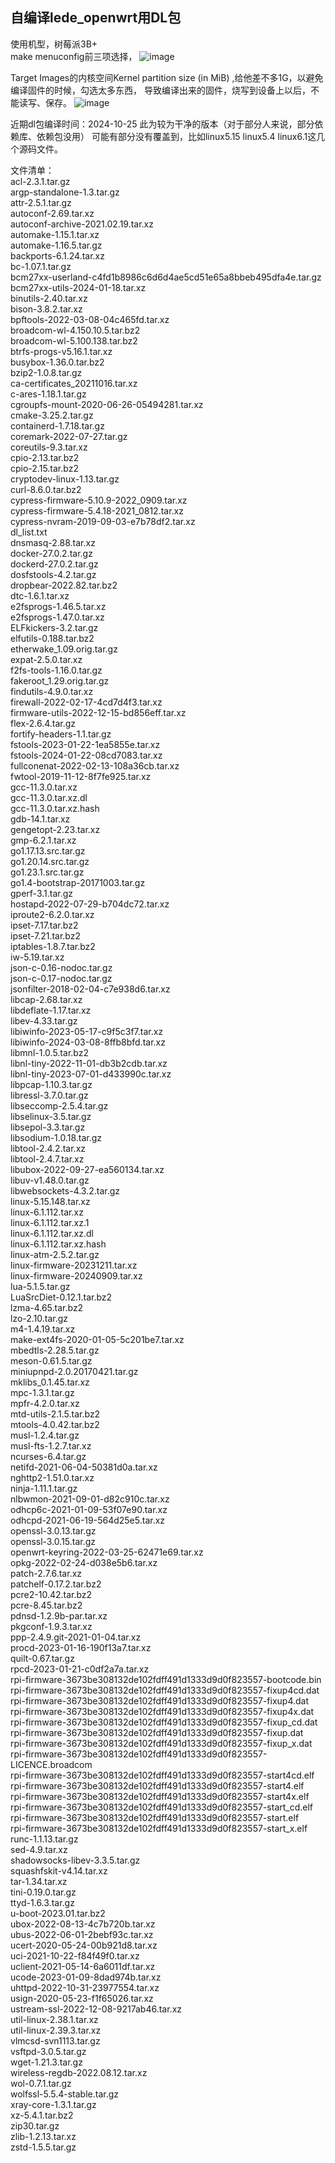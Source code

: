 ## 自编译lede_openwrt用DL包 
使用机型，树莓派3B+ </br>
make menuconfig前三项选择，
![image](https://github.com/user-attachments/assets/cf6a69b1-309d-4ecf-a904-c85565b0111b)

Target Images的内核空间Kernel partition size (in MiB) ,给他差不多1G，以避免编译固件的时候，勾选太多东西，
导致编译出来的固件，烧写到设备上以后，不能读写、保存。
![image](https://github.com/user-attachments/assets/f35107e8-bb0f-4ecc-856d-0fdf8b9f29df)

近期dl包编译时间：2024-10-25
此为较为干净的版本（对于部分人来说，部分依赖库、依赖包没用）
可能有部分没有覆盖到，比如linux5.15   linux5.4  linux6.1这几个源码文件。


文件清单：</br>
acl-2.3.1.tar.gz</br>
argp-standalone-1.3.tar.gz</br>
attr-2.5.1.tar.gz</br>
autoconf-2.69.tar.xz</br>
autoconf-archive-2021.02.19.tar.xz</br>
automake-1.15.1.tar.xz</br>
automake-1.16.5.tar.gz</br>
backports-6.1.24.tar.xz</br>
bc-1.07.1.tar.gz</br>
bcm27xx-userland-c4fd1b8986c6d6d4ae5cd51e65a8bbeb495dfa4e.tar.gz</br>
bcm27xx-utils-2024-01-18.tar.xz</br>
binutils-2.40.tar.xz</br>
bison-3.8.2.tar.xz</br>
bpftools-2022-03-08-04c465fd.tar.xz</br>
broadcom-wl-4.150.10.5.tar.bz2</br>
broadcom-wl-5.100.138.tar.bz2</br>
btrfs-progs-v5.16.1.tar.xz</br>
busybox-1.36.0.tar.bz2</br>
bzip2-1.0.8.tar.gz</br>
ca-certificates_20211016.tar.xz</br>
c-ares-1.18.1.tar.gz</br>
cgroupfs-mount-2020-06-26-05494281.tar.xz</br>
cmake-3.25.2.tar.gz</br>
containerd-1.7.18.tar.gz</br>
coremark-2022-07-27.tar.gz</br>
coreutils-9.3.tar.xz</br>
cpio-2.13.tar.bz2</br>
cpio-2.15.tar.bz2</br>
cryptodev-linux-1.13.tar.gz</br>
curl-8.6.0.tar.bz2</br>
cypress-firmware-5.10.9-2022_0909.tar.xz</br>
cypress-firmware-5.4.18-2021_0812.tar.xz</br>
cypress-nvram-2019-09-03-e7b78df2.tar.xz</br>
dl_list.txt</br>
dnsmasq-2.88.tar.xz</br>
docker-27.0.2.tar.gz</br>
dockerd-27.0.2.tar.gz</br>
dosfstools-4.2.tar.gz</br>
dropbear-2022.82.tar.bz2</br>
dtc-1.6.1.tar.xz</br>
e2fsprogs-1.46.5.tar.xz</br>
e2fsprogs-1.47.0.tar.xz</br>
ELFkickers-3.2.tar.gz</br>
elfutils-0.188.tar.bz2</br>
etherwake_1.09.orig.tar.gz</br>
expat-2.5.0.tar.xz</br>
f2fs-tools-1.16.0.tar.gz</br>
fakeroot_1.29.orig.tar.gz</br>
findutils-4.9.0.tar.xz</br>
firewall-2022-02-17-4cd7d4f3.tar.xz</br>
firmware-utils-2022-12-15-bd856eff.tar.xz</br>
flex-2.6.4.tar.gz</br>
fortify-headers-1.1.tar.gz</br>
fstools-2023-01-22-1ea5855e.tar.xz</br>
fstools-2024-01-22-08cd7083.tar.xz</br>
fullconenat-2022-02-13-108a36cb.tar.xz</br>
fwtool-2019-11-12-8f7fe925.tar.xz</br>
gcc-11.3.0.tar.xz</br>
gcc-11.3.0.tar.xz.dl</br>
gcc-11.3.0.tar.xz.hash</br>
gdb-14.1.tar.xz</br>
gengetopt-2.23.tar.xz</br>
gmp-6.2.1.tar.xz</br>
go1.17.13.src.tar.gz</br>
go1.20.14.src.tar.gz</br>
go1.23.1.src.tar.gz</br>
go1.4-bootstrap-20171003.tar.gz</br>
gperf-3.1.tar.gz</br>
hostapd-2022-07-29-b704dc72.tar.xz</br>
iproute2-6.2.0.tar.xz</br>
ipset-7.17.tar.bz2</br>
ipset-7.21.tar.bz2</br>
iptables-1.8.7.tar.bz2</br>
iw-5.19.tar.xz</br>
json-c-0.16-nodoc.tar.gz</br>
json-c-0.17-nodoc.tar.gz</br>
jsonfilter-2018-02-04-c7e938d6.tar.xz</br>
libcap-2.68.tar.xz</br>
libdeflate-1.17.tar.xz</br>
libev-4.33.tar.gz</br>
libiwinfo-2023-05-17-c9f5c3f7.tar.xz</br>
libiwinfo-2024-03-08-8ffb8bfd.tar.xz</br>
libmnl-1.0.5.tar.bz2</br>
libnl-tiny-2022-11-01-db3b2cdb.tar.xz</br>
libnl-tiny-2023-07-01-d433990c.tar.xz</br>
libpcap-1.10.3.tar.gz</br>
libressl-3.7.0.tar.gz</br>
libseccomp-2.5.4.tar.gz</br>
libselinux-3.5.tar.gz</br>
libsepol-3.3.tar.gz</br>
libsodium-1.0.18.tar.gz</br>
libtool-2.4.2.tar.xz</br>
libtool-2.4.7.tar.xz</br>
libubox-2022-09-27-ea560134.tar.xz</br>
libuv-v1.48.0.tar.gz</br>
libwebsockets-4.3.2.tar.gz</br>
linux-5.15.148.tar.xz</br>
linux-6.1.112.tar.xz</br>
linux-6.1.112.tar.xz.1</br>
linux-6.1.112.tar.xz.dl</br>
linux-6.1.112.tar.xz.hash</br>
linux-atm-2.5.2.tar.gz</br>
linux-firmware-20231211.tar.xz</br>
linux-firmware-20240909.tar.xz</br>
lua-5.1.5.tar.gz</br>
LuaSrcDiet-0.12.1.tar.bz2</br>
lzma-4.65.tar.bz2</br>
lzo-2.10.tar.gz</br>
m4-1.4.19.tar.xz</br>
make-ext4fs-2020-01-05-5c201be7.tar.xz</br>
mbedtls-2.28.5.tar.gz</br>
meson-0.61.5.tar.gz</br>
miniupnpd-2.0.20170421.tar.gz</br>
mklibs_0.1.45.tar.xz</br>
mpc-1.3.1.tar.gz</br>
mpfr-4.2.0.tar.xz</br>
mtd-utils-2.1.5.tar.bz2</br>
mtools-4.0.42.tar.bz2</br>
musl-1.2.4.tar.gz</br>
musl-fts-1.2.7.tar.xz</br>
ncurses-6.4.tar.gz</br>
netifd-2021-06-04-50381d0a.tar.xz</br>
nghttp2-1.51.0.tar.xz</br>
ninja-1.11.1.tar.gz</br>
nlbwmon-2021-09-01-d82c910c.tar.xz</br>
odhcp6c-2021-01-09-53f07e90.tar.xz</br>
odhcpd-2021-06-19-564d25e5.tar.xz</br>
openssl-3.0.13.tar.gz</br>
openssl-3.0.15.tar.gz</br>
openwrt-keyring-2022-03-25-62471e69.tar.xz</br>
opkg-2022-02-24-d038e5b6.tar.xz</br>
patch-2.7.6.tar.xz</br>
patchelf-0.17.2.tar.bz2</br>
pcre2-10.42.tar.bz2</br>
pcre-8.45.tar.bz2</br>
pdnsd-1.2.9b-par.tar.xz</br>
pkgconf-1.9.3.tar.xz</br>
ppp-2.4.9.git-2021-01-04.tar.xz</br>
procd-2023-01-16-190f13a7.tar.xz</br>
quilt-0.67.tar.gz</br>
rpcd-2023-01-21-c0df2a7a.tar.xz</br>
rpi-firmware-3673be308132de102fdff491d1333d9d0f823557-bootcode.bin</br>
rpi-firmware-3673be308132de102fdff491d1333d9d0f823557-fixup4cd.dat</br>
rpi-firmware-3673be308132de102fdff491d1333d9d0f823557-fixup4.dat</br>
rpi-firmware-3673be308132de102fdff491d1333d9d0f823557-fixup4x.dat</br>
rpi-firmware-3673be308132de102fdff491d1333d9d0f823557-fixup_cd.dat</br>
rpi-firmware-3673be308132de102fdff491d1333d9d0f823557-fixup.dat</br>
rpi-firmware-3673be308132de102fdff491d1333d9d0f823557-fixup_x.dat</br>
rpi-firmware-3673be308132de102fdff491d1333d9d0f823557-LICENCE.broadcom</br>
rpi-firmware-3673be308132de102fdff491d1333d9d0f823557-start4cd.elf</br>
rpi-firmware-3673be308132de102fdff491d1333d9d0f823557-start4.elf</br>
rpi-firmware-3673be308132de102fdff491d1333d9d0f823557-start4x.elf</br>
rpi-firmware-3673be308132de102fdff491d1333d9d0f823557-start_cd.elf</br>
rpi-firmware-3673be308132de102fdff491d1333d9d0f823557-start.elf</br>
rpi-firmware-3673be308132de102fdff491d1333d9d0f823557-start_x.elf</br>
runc-1.1.13.tar.gz</br>
sed-4.9.tar.xz</br>
shadowsocks-libev-3.3.5.tar.gz</br>
squashfskit-v4.14.tar.xz</br>
tar-1.34.tar.xz</br>
tini-0.19.0.tar.gz</br>
ttyd-1.6.3.tar.gz</br>
u-boot-2023.01.tar.bz2</br>
ubox-2022-08-13-4c7b720b.tar.xz</br>
ubus-2022-06-01-2bebf93c.tar.xz</br>
ucert-2020-05-24-00b921d8.tar.xz</br>
uci-2021-10-22-f84f49f0.tar.xz</br>
uclient-2021-05-14-6a6011df.tar.xz</br>
ucode-2023-01-09-8dad974b.tar.xz</br>
uhttpd-2022-10-31-23977554.tar.xz</br>
usign-2020-05-23-f1f65026.tar.xz</br>
ustream-ssl-2022-12-08-9217ab46.tar.xz</br>
util-linux-2.38.1.tar.xz</br>
util-linux-2.39.3.tar.xz</br>
vlmcsd-svn1113.tar.gz</br>
vsftpd-3.0.5.tar.gz</br>
wget-1.21.3.tar.gz</br>
wireless-regdb-2022.08.12.tar.xz</br>
wol-0.7.1.tar.gz</br>
wolfssl-5.5.4-stable.tar.gz</br>
xray-core-1.3.1.tar.gz</br>
xz-5.4.1.tar.bz2</br>
zip30.tar.gz</br>
zlib-1.2.13.tar.xz</br>
zstd-1.5.5.tar.gz</br>
